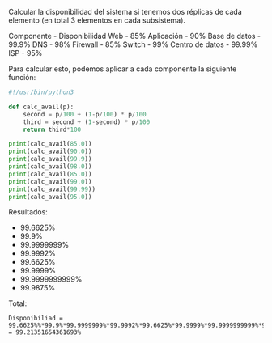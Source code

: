 Calcular la disponibilidad del sistema si tenemos dos réplicas de cada elemento
(en total 3 elementos en cada subsistema).

Componente - Disponibilidad
Web - 85%
Aplicación - 90%
Base de datos - 99.9%
DNS - 98%
Firewall - 85%
Switch - 99%
Centro de datos - 99.99%
ISP - 95%

Para calcular esto, podemos aplicar a cada componente la siguiente función:
```python
#!/usr/bin/python3

def calc_avail(p):
    second = p/100 + (1-p/100) * p/100
    third = second + (1-second) * p/100
    return third*100

print(calc_avail(85.0))
print(calc_avail(90.0))
print(calc_avail(99.9))
print(calc_avail(98.0))
print(calc_avail(85.0))
print(calc_avail(99.0))
print(calc_avail(99.99))
print(calc_avail(95.0))
```
Resultados:

- 99.6625%
- 99.9%
- 99.9999999%
- 99.9992%
- 99.6625%
- 99.9999%
- 99.9999999999%
- 99.9875%

Total:
```
Disponibiliad = 99.6625%%*99.9%*99.9999999%*99.9992%*99.6625%*99.9999%*99.9999999999%*99.9875% = 99.21351654361693%
```
